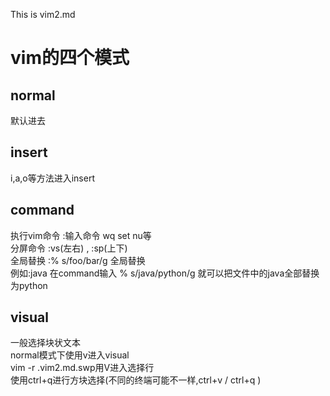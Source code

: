 This is vim2.md
# vim的四个模式
## normal
默认进去
## insert
i,a,o等方法进入insert
## command 
执行vim命令
:输入命令 wq set nu等\
分屏命令 :vs(左右) , :sp(上下) \
全局替换 :% s/foo/bar/g 全局替换 \
例如:java 在command输入 % s/java/python/g 就可以把文件中的java全部替换为python
## visual 
一般选择块状文本\
normal模式下使用v进入visual \
vim -r .vim2.md.swp用V进入选择行 \
使用ctrl+q进行方块选择(不同的终端可能不一样,ctrl+v / ctrl+q )


